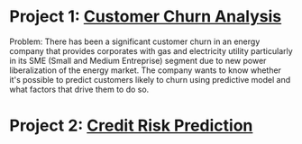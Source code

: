 # Project 1: [Customer Churn Analysis](https://github.com/waldysetio/customer-churn-analysis)
Problem: There has been a significant customer churn in an energy company that provides corporates with gas and electricity utility particularly in its SME (Small and Medium Entreprise) segment due to new power liberalization of the energy market. The company wants to know whether it's possible to predict customers likely to churn using predictive model and what factors that drive them to do so. 

# Project 2: [Credit Risk Prediction](https://github.com/waldysetio/credit-risk)

